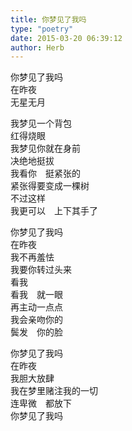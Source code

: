 ```yaml
---  
title: 你梦见了我吗  
type: "poetry"  
date: 2015-03-20 06:39:12  
author: Herb  
---  
```

你梦见了我吗  
在昨夜  
无星无月  

我梦见一个背包  
红得烧眼  
我梦见你就在身前  
决绝地挺拔  
我看你　挺紧张的  
紧张得要变成一棵树  
不过这样  
我更可以　上下其手了  

你梦见了我吗  
在昨夜  
我不再羞怯  
我要你转过头来  
看我  
看我　就一眼  
再主动一点点  
我会亲吻你的  
鬓发　你的脸  

你梦见了我吗  
在昨夜  
我胆大放肆  
我在梦里赌注我的一切  
连卑微　都放下  
你梦见了我吗